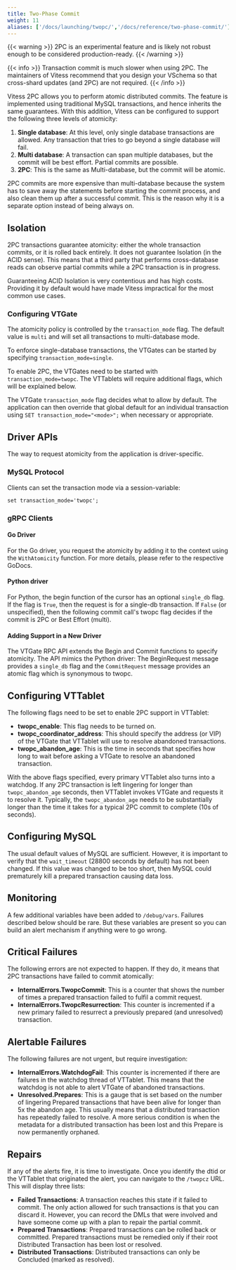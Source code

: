```yaml
---
title: Two-Phase Commit
weight: 11
aliases: ['/docs/launching/twopc/','/docs/reference/two-phase-commit/']
---
```


{{< warning >}}
2PC is an experimental feature and is likely not robust enough to be considered production-ready.
{{< /warning >}}

{{< info >}}
Transaction commit is much slower when using 2PC. The maintainers of Vitess recommend that you design your VSchema so that cross-shard updates (and 2PC) are not required.
{{< /info >}}

Vitess 2PC allows you to perform atomic distributed commits. The feature is implemented using traditional MySQL transactions, and hence inherits the same guarantees. With this addition, Vitess can be configured to support the following three levels of atomicity:

1. **Single database**: At this level, only single database transactions are allowed. Any transaction that tries to go beyond a single database will fail.
2. **Multi database**: A transaction can span multiple databases, but the commit will be best effort. Partial commits are possible.
3. **2PC**: This is the same as Multi-database, but the commit will be atomic.

2PC commits are more expensive than multi-database because the system has to save away the statements before starting the commit process, and also clean them up after a successful commit. This is the reason why it is a separate option instead of being always on.

## Isolation

2PC transactions guarantee atomicity: either the whole transaction commits, or it is rolled back entirely. It does not guarantee Isolation (in the ACID sense). This means that a third party that performs cross-database reads can observe partial commits while a 2PC transaction is in progress.

Guaranteeing ACID Isolation is very contentious and has high costs. Providing it by default would have made Vitess impractical for the most common use cases.

### Configuring VTGate

The atomicity policy is controlled by the `transaction_mode` flag. The default value is `multi` and will set all transactions to multi-database mode.

To enforce single-database transactions, the VTGates can be started by specifying `transaction_mode=single`.

To enable 2PC, the VTGates need to be started with `transaction_mode=twopc`. The VTTablets will require additional flags, which will be explained below.

The VTGate `transaction_mode` flag decides what to allow by default. The application can then override that global default for an individual transaction using `SET transaction_mode="<mode>";` when necessary or appropriate.

## Driver APIs

The way to request atomicity from the application is driver-specific.

### MySQL Protocol

Clients can set the transaction mode via a session-variable:
```
set transaction_mode='twopc';
```

### gRPC Clients

#### Go Driver

For the Go driver, you request the atomicity by adding it to the context using the `WithAtomicity` function. For more details, please refer to the respective GoDocs.

#### Python driver

For Python, the begin function of the cursor has an optional `single_db` flag. If the flag is `True`, then the request is for a single-db transaction. If `False` (or unspecified), then the following commit call's twopc flag decides if the commit is 2PC or Best Effort (multi).

#### Adding Support in a New Driver

The VTGate RPC API extends the Begin and Commit functions to specify atomicity. The API mimics the Python driver: The BeginRequest message provides a `single_db` flag and the `CommitRequest` message provides an atomic flag which is synonymous to twopc.

## Configuring VTTablet

The following flags need to be set to enable 2PC support in VTTablet:

* **twopc_enable**: This flag needs to be turned on.
* **twopc_coordinator_address**: This should specify the address (or VIP) of the VTGate that VTTablet will use to resolve abandoned transactions.
* **twopc_abandon_age**: This is the time in seconds that specifies how long to wait before asking a VTGate to resolve an abandoned transaction.

With the above flags specified, every primary VTTablet also turns into a watchdog. If any 2PC transaction is left lingering for longer than `twopc_abandon_age` seconds, then VTTablet invokes VTGate and requests it to resolve it. Typically, the `twopc_abandon_age` needs to be substantially longer than the time it takes for a typical 2PC commit to complete (10s of seconds).

## Configuring MySQL

The usual default values of MySQL are sufficient. However, it is important to verify that the `wait_timeout` (28800 seconds by default) has not been changed. If this value was changed to be too short, then MySQL could prematurely kill a prepared transaction causing data loss.

## Monitoring

A few additional variables have been added to `/debug/vars`. Failures described below should be rare. But these variables are present so you can build an alert mechanism if anything were to go wrong.

## Critical Failures

The following errors are not expected to happen. If they do, it means that 2PC transactions have failed to commit atomically:

* **InternalErrors.TwopcCommit**: This is a counter that shows the number of times a prepared transaction failed to fulfil a commit request.
* **InternalErrors.TwopcResurrection**: This counter is incremented if a new primary failed to resurrect a previously prepared (and unresolved) transaction.

## Alertable Failures

The following failures are not urgent, but require investigation:

* **InternalErrors.WatchdogFail**: This counter is incremented if there are failures in the watchdog thread of VTTablet. This means that the watchdog is not able to alert VTGate of abandoned transactions.
* **Unresolved.Prepares**: This is a gauge that is set based on the number of lingering Prepared transactions that have been alive for longer than 5x the abandon age. This usually means that a distributed transaction has repeatedly failed to resolve. A more serious condition is when the metadata for a distributed transaction has been lost and this Prepare is now permanently orphaned.

## Repairs

If any of the alerts fire, it is time to investigate. Once you identify the dtid or the VTTablet that originated the alert, you can navigate to the `/twopcz` URL. This will display three lists:

* **Failed Transactions**: A transaction reaches this state if it failed to commit. The only action allowed for such transactions is that you can discard it. However, you can record the DMLs that were involved and have someone come up with a plan to repair the partial commit.
* **Prepared Transactions**: Prepared transactions can be rolled back or committed. Prepared transactions must be remedied only if their root Distributed Transaction has been lost or resolved.
* **Distributed Transactions**: Distributed transactions can only be Concluded (marked as resolved).
